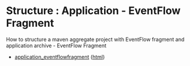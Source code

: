# Structure : Application - EventFlow Fragment

How to structure a maven aggregate project with EventFlow fragment and application archive - EventFlow Fragment

* [application_eventflowfragment](src/site/markdown/index.md) ([html](https://plord12.github.io/samples/structure/application/application-eventflowfragment/))

